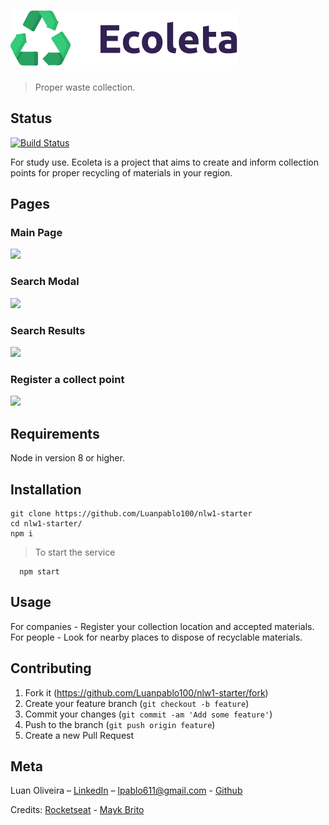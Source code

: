# <img src="public/icons/logo.svg" alt="Página Incial" title="MainPage">

> Proper waste collection.

## Status
[![Build Status](https://travis-ci.com/Luanpablo100/nlw1-starter.svg?branch=main)](https://travis-ci.com/Luanpablo100/nlw1-starter)

For study use.
Ecoleta is a project that aims to create and inform collection points for proper recycling of materials in your region.

## Pages
### Main Page
![](https://live.staticflickr.com/65535/50415103222_a4dda71bfc_c.jpg)
### Search Modal
![](https://live.staticflickr.com/65535/50414255023_3a596a441c_c.jpg)
### Search Results
![](https://live.staticflickr.com/65535/50414255068_9237c4397c_c.jpg)
### Register a collect point
![](https://live.staticflickr.com/65535/50414942801_e335211c89_c.jpg)

## Requirements
Node in version 8 or higher.

## Installation
```
git clone https://github.com/Luanpablo100/nlw1-starter
cd nlw1-starter/
npm i
```
> To start the service
```
  npm start
```

## Usage

For companies - Register your collection location and accepted materials. <br>
For people - Look for nearby places to dispose of recyclable materials.

## Contributing

1. Fork it (<https://github.com/Luanpablo100/nlw1-starter/fork>)
2. Create your feature branch (`git checkout -b feature`)
3. Commit your changes (`git commit -am 'Add some feature'`)
4. Push to the branch (`git push origin feature`)
5. Create a new Pull Request

## Meta
Luan Oliveira – [LinkedIn](https://www.linkedin.com/in/luan-oliveira-713159198/) – lpablo611@gmail.com - [Github](https://github.com/Luanpablo100)

Credits: [Rocketseat](https://rocketseat.com.br/) - [Mayk Brito](https://github.com/maykbrito)
